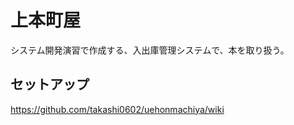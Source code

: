 # 上本町屋
システム開発演習で作成する、入出庫管理システムで、本を取り扱う。

## セットアップ

https://github.com/takashi0602/uehonmachiya/wiki
